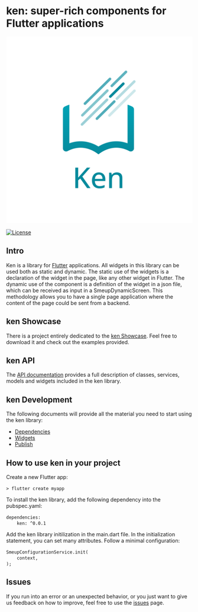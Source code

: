 # ken: super-rich components for Flutter applications

![ken Logo](https://github.com/smeup/ken/blob/develop/assets/images/logo_KEN.png)

[![License](https://img.shields.io/badge/License-Apache%202.0-blue.svg)](https://opensource.org/licenses/Apache-2.0)

## Intro

Ken is a library for [Flutter](https://flutter.dev/) applications. All widgets in this library can be used both as static and dynamic.
The static use of the widgets is a declaration of the widget in the page, like any other widget in Flutter.
The dynamic use of the component is a definition of the widget in a json file, which can be received as input in a SmeupDynamicScreen. This methodology allows you to have a single page application where the content of the page could be sent from a backend.

## ken Showcase

There is a project entirely dedicated to the [ken Showcase](https://github.com/smeup/ken-showcase). Feel free to download it and check out the examples provided.

## ken API

The [API documentation](https://github.com/smeup/ken/blob/develop/doc/api/index.md) provides a full description of classes, services, models and widgets included in the ken library.

## ken Development

The following documents will provide all the material you need to start using the ken library:

- [Dependencies](https://github.com/smeup/ken/blob/develop/doc/development/dependencies.md)
- [Widgets](https://github.com/smeup/ken/blob/develop/doc/development/widgets.md)
- [Publish](https://github.com/smeup/ken/blob/develop/doc/development/publish_procedure.md)

## How to use ken in your project

Create a new Flutter app:

    > flutter create myapp

To install the ken library, add the following dependency into the pubspec.yaml:

    dependencies:
        ken: ^0.0.1

Add the ken library initilization in the main.dart file. In the initialization statement, you can set many attributes. Follow a minimal configuration:

    SmeupConfigurationService.init(
        context,
    );

## Issues

If you run into an error or an unexpected behavior, or you just want to give us feedback on how to improve, feel free to use the [issues](https://github.com/smeup/ken/issues) page.
